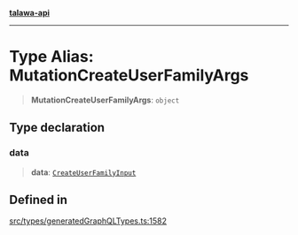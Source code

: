 [**talawa-api**](../../../README.md)

***

# Type Alias: MutationCreateUserFamilyArgs

> **MutationCreateUserFamilyArgs**: `object`

## Type declaration

### data

> **data**: [`CreateUserFamilyInput`](CreateUserFamilyInput.md)

## Defined in

[src/types/generatedGraphQLTypes.ts:1582](https://github.com/Suyash878/talawa-api/blob/f376d03c37e9acd046e7cc983947432c95f74442/src/types/generatedGraphQLTypes.ts#L1582)
